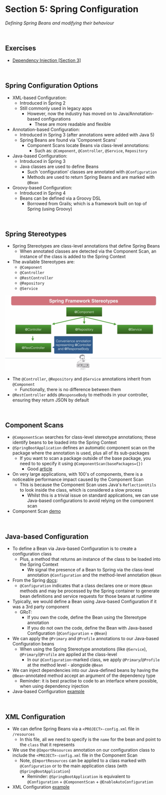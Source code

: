 # Section 5: Spring Configuration
*Defining Spring Beans and modifying their behaviour*

<br>

## Exercises
* [Dependency Injection [Section 3]](../03-dependency-injection/exercises/dependency-injection) 

<br>

## Spring Configuration Options
* XML-based Configuration:
    * Introduced in Spring 2
    * Still commonly used in legacy apps
        * However, now the industry has moved on to Java/Annotation-based configurations 
            * These are more readable and flexible
* Annotation-based Configuration:
    * Introduced in Spring 3 (after annotations were added with Java 5)
    * Spring Beans are found via 'Component Scans'
        * Component Scans locate Beans via class-level annotations:
            * Such as: `@Component`, `@Controller`, `@Service`, `Repository`
* Java-based Configuration:
    * Introduced in Spring 3
    * Java classes are used to define Beans
        * Such 'configuration' classes are annotated with `@Configuration`
        * Methods are used to return Spring Beans and are marked with `@Bean`
* Groovy-based Configuration:
    * Introduced in Spring 4
    * Beans can be defined via a Groovy DSL
        * Borrowed from Grails; which is a framework built on top of Spring (using Groovy)

<br>

## Spring Stereotypes
* Spring Stereotypes are class-level annotations that define Spring Beans
    * When annotated classes are detected via the Component Scan, an instance of the class is added to the Spring Context
* The available Stereotypes are:
    * `@Component`
    * `@Controller`
    * `@RestController`
    * `@Repository`
    * `@Service`

<img src="./res/spring-stereotypes.png" width="800">

* The `@Controller`, `@Repository` and `@Service` annotations inherit from `@Component`
    * Functionally, there is no difference between them
* `@RestController` adds `@ResponseBody` to methods in your controller, ensuring they return JSON by default

<br>

## Component Scans
* `@ComponentScan` searches for class-level stereotype annotations; these identify beans to be loaded into the Spring Context
* `@SpringBootApplication` defines an automatic component scan on the package where the annotation is used, plus all of its sub-packages
    * If you want to scan a package outside of the base package, you need to to specify it using `@ComponentScan(basePackages={})`
        * Good [article](https://www.springboottutorial.com/spring-boot-and-component-scan)
* On very large applications, with 100's of components, there is a noticeable performance impact caused by the Component Scan
    * This is because the Component Scan uses Java's `ReflectionUtils` to look inside the class, which is considered a slow process
        * Whilst this is a trivial issue on standard applications, we can use Java-based configurations to avoid relying on the component scan
* Component Scan [demo](../03-dependency-injection/exercises/dependency-injection/src/main/java/com/jrsmiffy/springguru/dependencyinjection/DependencyInjectionApplication.java)

<br>

## Java-based Configuration
* To define a Bean via Java-based Configuration is to create a configuration class
    * Plus, a method that returns an instance of the class to be loaded into the Spring Context
        * We signal the presence of a Bean to Spring via the class-level annotation `@Configuration` and the method-level annotation `@Bean`
* From the Spring [docs](https://docs.spring.io/spring-framework/docs/current/javadoc-api/org/springframework/context/annotation/Configuration.html):
    * `@Configuration` indicates that a class declares one or more `@Bean` methods and may be processed by the Spring container to generate bean definitions and service requests for those beans at runtime
* Typically, we would define a Bean using Java-based Configuration if it was a 3rd party component
    * GRoT:
        * If you own the code, define the Bean using the Stereotype annotation
        * If you do not own the code, define the Bean with Java-based Configuration (`@Configuration` + `@Bean`)
* We can apply the `@Primary` and `@Profile` annotations to our Java-based Configuration beans
    * When using the Spring Stereotype annotations (like `@Service`), `@Primary`/`@Profile` are applied at the class-level
        * In our `@Configuration`-marked class, we apply `@Primary`/`@Profile` at the method level - alongside `@Bean`
* We can inject dependencies into our Java-defined beans by having the `@Bean`-annotated method accept an argument of the dependency type
    * Reminder: it is best practise to code to an interface where possible, when using dependency injection
* Java-based Configuration [example](../03-dependency-injection/exercises/dependency-injection/src/main/java/com/jrsmiffy/springguru/dependencyinjection/config/GreetingServiceConfig.java)

<br>

## XML Configuration
* We can define Spring Beans via a `<PROJECT>-config.xml` file in `/resources`
    * In this file, all we need to specify is the `name` for the bean and point to the `class` that it represents
* We use the `@ImportResources` annotation on our configuration class to include the `<PROJECT>-config.xml` file in the Component Scan
    * Note, `@ImportResources` can be applied to a class marked with `@Configuration` or to the main application class (with `@SpringBootApplication`)
        * Reminder: `@SpringBootApplication` is equivalent to `@Configuration` + `@ComponentScan` + `@EnableAutoConfiguration`
* XML Configuration [example](../03-dependency-injection/exercises/dependency-injection/src/main/resources/dependencyinjection-config.xml)